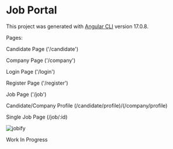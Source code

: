 # Job Portal

This project was generated with [Angular CLI](https://github.com/angular/angular-cli) version 17.0.8.

Pages:

Candidate Page ('/candidate')

Company Page ('/company')

Login Page ('/login')

Register Page ('/register')

Job Page ('/job')

Candidate/Company Profile (/candidate/profile)/(/company/profile)

Single Job Page (/job/:id)

![jobify](https://github.com/baibhavKumar1/Job-Portal/assets/109906215/f52b16a7-e5ed-4402-b26a-fcd2339465ad)

Work In Progress
